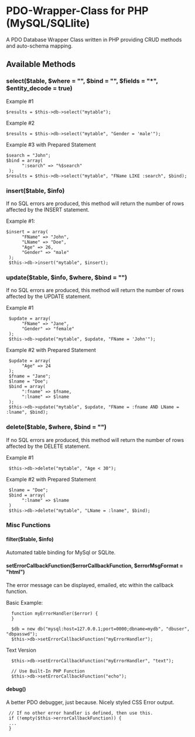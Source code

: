 # PDO-Wrapper-Class for PHP (MySQL/SQLlite)
A PDO Database Wrapper Class written in PHP providing CRUD methods and auto-schema mapping.

## Available Methods

### select($table, $where = "", $bind = "", $fields = "*", $entity_decode = true)

Example #1
    
    $results = $this->db->select("mytable");

Example #2

    $results = $this->db->select("mytable", "Gender = 'male'");
    
Example #3 with Prepared Statement
    
    $search = "John";
    $bind = array(
          ":search" => "%$search"
     );
    $results = $this->db->select("mytable", "FName LIKE :search", $bind);

### insert($table, $info)

If no SQL errors are produced, this method will return the number of rows affected by the INSERT statement.

Example #1:

    $insert = array(
          "FName" => "John",
          "LName" => "Doe",
          "Age" => 26,
          "Gender" => "male"
     );
     $this->db->insert("mytable", $insert);
     
### update($table, $info, $where, $bind = "")

 If no SQL errors are produced, this method will return the number of rows affected by the UPDATE statement.

 Example #1
 
     $update = array(
          "FName" => "Jane",
          "Gender" => "female"
     );
     $this->db->update("mytable", $update, "FName = 'John'");
    
Example #2 with Prepared Statement

     $update = array(
          "Age" => 24
     );
     $fname = "Jane";
     $lname = "Doe";
     $bind = array(
          ":fname" => $fname,
          ":lname" => $lname
     );
     $this->db->update("mytable", $update, "FName = :fname AND LName = :lname", $bind);

### delete($table, $where, $bind = "")

If no SQL errors are produced, this method will return the number of rows affected by the DELETE statement.
     
Example #1

     $this->db->delete("mytable", "Age < 30");
    
Example #2 with Prepared Statement

     $lname = "Doe";
     $bind = array(
          ":lname" => $lname
     )
     $this->db->delete("mytable", "LName = :lname", $bind);
     
### Misc Functions

#### filter($table, $info)
Automated table binding for MySql or SQLite.

#### setErrorCallbackFunction($errorCallbackFunction, $errorMsgFormat = "html")

The error message can be displayed, emailed, etc within the callback function.
     
Basic Example:
     
      function myErrorHandler($error) {
      }
      
      $db = new db("mysql:host=127.0.0.1;port=0000;dbname=mydb", "dbuser", "dbpasswd");
      $this->db->setErrorCallbackFunction("myErrorHandler");
     
Text Version

      $this->db->setErrorCallbackFunction("myErrorHandler", "text");
      
      // Use Built-In PHP Function
      $this->db->setErrorCallbackFunction("echo");

#### debug()
A better PDO debugger, just because. Nicely styled CSS Error output.

     // If no other error handler is defined, then use this.
     if (!empty($this->errorCallbackFunction)) {
     ...
     }